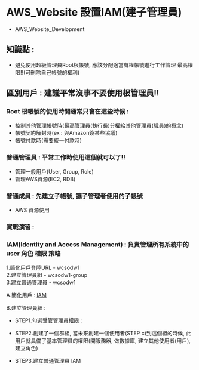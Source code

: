 # AWS_Website 設置IAM(建子管理員)
+ AWS_Website_Development

## 知識點 : 
+ 避免使用超級管理員Root根帳號, 應該分配適當有權帳號進行工作管理 最高權限!!(可刪除自己帳號的權利)

## 區別用戶 : 建議平常沒事不要使用根管理員!!

### Root 根帳號的使用時間通常只會在這些時候 : 
+ 控制其他管理帳號時(最高管理員(執行長)分權給其他管理員(職員)的概念)
+ 帳號契約解封時(ex : 與Amazon簽某些協議)
+ 帳號付款時(需要統一付款時)

### 普通管理員 : 平常工作時使用這個就可以了!!
+ 管理一般用戶(User, Group, Role)
+ 管理AWS資源(EC2, RDB)

### 普通成員 : 先建立子帳號, 讓子管理者使用的子帳號
+ AWS 資源使用 

### 實戰演習 : 

### IAM(Identity and Access Management) : 負責管理所有系統中的user 角色 權限 策略
1.簡化用戶登陸URL - wcsodw1<br>
2.建立管理員組 - wcsodw1-group<br>
3.建立普通管理員 - wcsodw1<br>

A.簡化用戶 : 
[IAM](https://208712304720.signin.aws.amazon.com/console)

B.建立管理員組 : <BR>
+ STEP1.勾選受管管理員權限 : 

+ STEP2.創建了一個群組, 當未來創建一個使用者(STEP c)到這個組的時候,
              此用戶就具備了基本管理員的權限(開服務器, 做數據庫, 建立其他使用者(用戶), 建立角色)

+ STEP3.建立普通管理員 IAM
